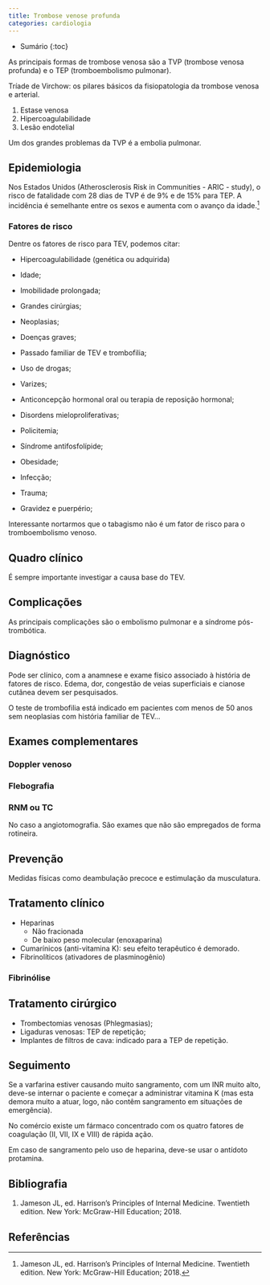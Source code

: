 ```yaml
---
title: Trombose venose profunda
categories: cardiologia
---
```


* Sumário
{:toc}

As principais formas de trombose venosa são a TVP (trombose venosa profunda) e o TEP (tromboembolismo pulmonar).

Tríade de Virchow: os pilares básicos da fisiopatologia da trombose venosa e arterial.

1. Estase venosa
2. Hipercoagulabilidade
3. Lesão endotelial

Um dos grandes problemas da TVP é a embolia pulmonar.

## Epidemiologia

Nos Estados Unidos (Atherosclerosis Risk in Communities - ARIC - study), o risco de fatalidade com 28 dias de TVP é de 9% e de 15% para TEP. A incidência é semelhante entre os sexos e aumenta com o avanço da idade.[^Harrison]


### Fatores de risco

Dentre os fatores de risco para TEV, podemos citar:

* Hipercoagulabilidade (genética ou adquirida)

* Idade;
* Imobilidade prolongada;
* Grandes cirúrgias;
* Neoplasias;
* Doenças graves;
* Passado familiar de TEV e trombofilia;
* Uso de drogas;
* Varizes;
* Anticoncepção hormonal oral ou terapia de reposição hormonal;
* Disordens mieloproliferativas;
* Policitemia;
* Síndrome antifosfolípide;
* Obesidade;
* Infecção;
* Trauma;
* Gravidez e puerpério;

Interessante nortarmos que o tabagismo não é um fator de risco para o tromboembolismo venoso.

## Quadro clínico

É sempre importante investigar a causa base do TEV.

## Complicações

As principais complicações são o embolismo pulmonar e a síndrome pós-trombótica.

## Diagnóstico

Pode ser clínico, com a anamnese e exame físico associado à história de fatores de risco. Edema, dor, congestão de veias superficiais e cianose cutânea devem ser pesquisados.

O teste de trombofilia está indicado em  pacientes com menos de 50 anos sem neoplasias com história familiar de TEV...

## Exames complementares

### Doppler venoso 

### Flebografia

### RNM ou TC

No caso a angiotomografia. São exames que não são empregados de forma rotineira.

## Prevenção

Medidas físicas como deambulação precoce e estimulação da musculatura.

## Tratamento clínico

* Heparinas
  * Não fracionada
  * De baixo peso molecular (enoxaparina)
* Cumarínicos (anti-vitamina K): seu efeito terapêutico é demorado.
* Fibrinolíticos (ativadores de plasminogênio)

### Fibrinólise



## Tratamento cirúrgico

* Trombectomias venosas (Phlegmasias);
* Ligaduras venosas: TEP de repetição;
* Implantes de filtros de cava: indicado para a TEP de repetição.


## Seguimento

Se a varfarina estiver causando muito sangramento, com um INR muito alto, deve-se internar o paciente e começar a administrar vitamina K (mas esta demora muito a atuar, logo, não contêm sangramento em situações de emergência).

No comércio existe um fármaco concentrado com os quatro fatores de coagulação (II, VII, IX e VIII) de rápida ação.

Em caso de sangramento pelo uso de heparina, deve-se usar o antídoto protamina.

## Bibliografia

1. Jameson JL, ed. Harrison’s Principles of Internal Medicine. Twentieth edition. New York: McGraw-Hill Education; 2018.

## Referências

[^Harrison]: Jameson JL, ed. Harrison’s Principles of Internal Medicine. Twentieth edition. New York: McGraw-Hill Education; 2018.